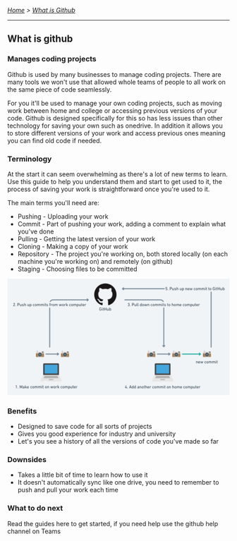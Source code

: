 *[Home](https://github.com/BHASVIC-CompSci/.github/blob/main/profile/README.md) > [What is Github](./signingUp.md)*

---

## What is github

### Manages coding projects
Github is used by many businesses to manage coding projects. There are many tools we won't use that allowed whole teams of people to all work on the same piece of code seamlessly.

For you it'll be used to manage your own coding projects, such as moving work between home and college or accessing previous versions of your code. Github is designed specifically for this so has less issues than other technology for saving your own such as onedrive. In addition it allows you to store different versions of your work and access previous ones meaning you can find old code if needed.

### Terminology
At the start it can seem overwhelming as there's a lot of new terms to learn. Use this guide to help you understand them and start to get used to it, the process of saving your work is straightforward once you're used to it.

The main terms you'll need are:
- Pushing - Uploading your work
- Commit - Part of pushing your work, adding a comment to explain what you've done
- Pulling - Getting the latest version of your work
- Cloning - Making a copy of your work
- Repository - The project you're working on, both stored locally (on each machine you're working on) and remotely (on github)
- Staging - Choosing files to be committed

![Github overview diagram](../Media/githubOverview.png)

### Benefits
- Designed to save code for all sorts of projects
- Gives you good experience for industry and university
- Let's you see a history of all the versions of code you've made so far

### Downsides
- Takes a little bit of time to learn how to use it
- It doesn't automatically sync like one drive, you need to remember to push and pull your work each time

### What to do next
Read the guides here to get started, if you need help use the github help channel on Teams
